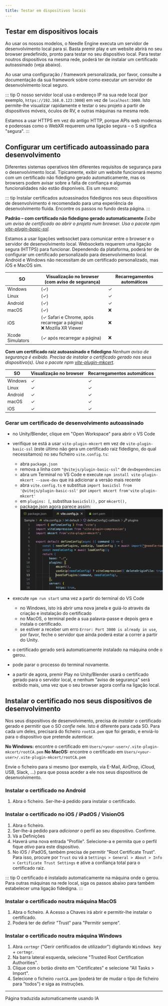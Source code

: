 ```yaml
---
title: Testar em dispositivos locais
---
```


## Testar em dispositivos locais

Ao usar os nossos modelos, o Needle Engine executa um servidor de desenvolvimento local para si. Basta premir play e um website abrirá no seu browser predefinido, pronto para testar no seu dispositivo local. Para testar noutros dispositivos na mesma rede, poderá ter de instalar um certificado autoassinado (veja abaixo).

Ao usar uma configuração / framework personalizada, por favor, consulte a documentação da sua framework sobre como executar um servidor de desenvolvimento local seguro.

::: tip
O nosso servidor local usa o endereço IP na sua rede local (por exemplo, `https://192.168.0.123:3000`) em vez de `localhost:3000`. Isto permite-lhe visualizar rapidamente e testar o seu projeto a partir de dispositivos móveis, óculos de RV, e outras máquinas na mesma rede.

Estamos a usar HTTPS em vez do antigo HTTP, porque APIs web modernas e poderosas como o WebXR requerem uma ligação segura – o S significa "segura".
:::

## Configurar um certificado autoassinado para desenvolvimento

Diferentes sistemas operativos têm diferentes requisitos de segurança para o desenvolvimento local. Tipicamente, exibir um website funcionará mesmo com um certificado não fidedigno gerado automaticamente, mas os browsers podem avisar sobre a falta de confiança e algumas funcionalidades não estão disponíveis. Eis um resumo:

::: tip
Instalar certificados autoassinados fidedignos nos seus dispositivos de desenvolvimento é recomendado para uma experiência de desenvolvimento fluida. Encontre os passos no fundo desta página.
:::

**Padrão – com certificado não fidedigno gerado automaticamente**
_Exibe um aviso de certificado ao abrir o projeto num browser._
_Usa o pacote npm [vite-plugin-basic-ssl](https://github.com/vitejs/vite-plugin-basic-ssl)._

Estamos a usar ligações websocket para comunicar entre o browser e o servidor de desenvolvimento local. Websockets requerem uma ligação segura (HTTPS) para funcionar. Dependendo da plataforma, poderá ter de configurar um certificado personalizado para desenvolvimento local. Android e Windows não necessitam de um certificado personalizado, mas iOS e MacOS sim.

| SO | Visualização no browser<br/>(com aviso de segurança) | Recarregamentos automáticos |
| --- | --- | --- |
| Windows | (✓) | ✓ |
| Linux | (✓) | ✓ |
| Android | (✓) | ✓ |
| macOS | (✓) | ❌ |
| iOS | (✓ Safari e Chrome, após recarregar a página)<br/>❌ Mozilla XR Viewer | ❌ |
| Xcode Simulators | (✓ após recarregar a página) | ❌ |

**Com um certificado raiz autoassinado e fidedigno**
_Nenhum aviso de segurança é exibido. Precisa de instalar o certificado gerado nos seus dispositivo(s)._
_Usa o pacote npm [vite-plugin-mkcert](https://github.com/liuweiGL/vite-plugin-mkcert)._


| SO | Visualização no browser | Recarregamentos automáticos |
| --- | --- | --- |
| Windows | ✓ | ✓ |
| Linux | ✓ | ✓ |
| Android | ✓ | ✓ |
| macOS | ✓ | ✓ |
| iOS | ✓ | ✓ |

### Gerar um certificado de desenvolvimento autoassinado

- no Unity/Blender, clique em "Open Workspace" para abrir o VS Code

- verifique se está a usar `vite-plugin-mkcert` em vez de `vite-plugin-basic-ssl` (este último não gera um certificado raiz fidedigno, do qual necessitamos) no seu ficheiro `vite.config.ts`:
  - abra `package.json`
  - remova a linha com `"@vitejs/plugin-basic-ssl"` de `devDependencies`
  - abra um Terminal no VS Code e execute `npm install vite-plugin-mkcert --save-dev` que irá adicionar a versão mais recente
  - abra `vite.config.ts` e substitua `import basicSsl from '@vitejs/plugin-basic-ssl'` por `import mkcert from'vite-plugin-mkcert'`
  - em `plugins: [`, substitua `basicSsl(),` por `mkcert(),`
  - package.json agora parece assim:
  ![](/testing/switch-to-mkcert.webp)
- execute `npm run start` uma vez a partir do terminal do VS Code
  - no Windows, isto irá abrir uma nova janela e guiá-lo através da criação e instalação do certificado
  - no MacOS, o terminal pede a sua palavra-passe e depois gera e instala o certificado.
  - se estiver a receber um erro `Error: Port 3000 is already in use`, por favor, feche o servidor que ainda poderá estar a correr a partir do Unity.
- o certificado gerado será automaticamente instalado na máquina onde o gerou.
- pode parar o processo do terminal novamente.
- a partir de agora, premir Play no Unity/Blender usará o certificado gerado para o servidor local, e nenhum "aviso de segurança" será exibido mais, uma vez que o seu browser agora confia na ligação local.

## Instalar o certificado nos seus dispositivos de desenvolvimento

Nos seus dispositivos de desenvolvimento, precisa de _instalar_ o certificado gerado e permitir que o SO _confie_ nele. Isto é diferente para cada SO. Para cada um deles, precisará do ficheiro `rootCA.pem` que foi gerado, e enviá-lo para o dispositivo que pretende autenticar.

**No Windows:** encontre o certificado em `Users/<your-user>/.vite-plugin-mkcert/rootCA.pem`
**No MacOS:** encontre o certificado em `Users/<your-user>/.vite-plugin-mkcert/rootCA.pem`

Envie o ficheiro para si mesmo (por exemplo, via E-Mail, AirDrop, iCloud, USB, Slack, ...) para que possa aceder a ele nos seus dispositivos de desenvolvimento.

### Instalar o certificado no Android

1. Abra o ficheiro. Ser-lhe-á pedido para instalar o certificado.

### Instalar o certificado no iOS / iPadOS / VisionOS
1. Abra o ficheiro.
2. Ser-lhe-á pedido para _adicionar_ o perfil ao seu dispositivo. Confirme.
3. Vá a Definições
4. Haverá uma nova entrada "Profile". Selecione-a e permita que o perfil fique _ativo_ para este dispositivo.
5. No iOS / iPadOS, também precisa de permitir "Root Certificate Trust". Para isso, procure por `Trust` ou vá a `Settings > General > About > Info > Certificate Trust Settings` e ative a confiança total para o certificado raiz.

::: tip
O certificado é instalado automaticamente na máquina onde o gerou. Para outras máquinas na rede local, siga os passos abaixo para também estabelecer uma ligação fidedigna.
:::

### Instalar o certificado noutra máquina MacOS
1. Abra o ficheiro. A Acesso a Chaves irá abrir e permitir-lhe instalar o certificado.
2. Poderá ter de definir "Trust" para "Permitir sempre".

### Instalar o certificado noutra máquina Windows
1. Abra `certmgr` ("Gerir certificados de utilizador") digitando <kbd>Windows key</kbd> + `certmgr`.
2. Na barra lateral esquerda, selecione "Trusted Root Certification Authorities".
3. Clique com o botão direito em "Certificates" e selecione "All Tasks > Import".
4. Selecione o ficheiro `rootCA.pem` (poderá ter de mudar o tipo de ficheiro para "todos") e siga as instruções.

---
Página traduzida automaticamente usando IA